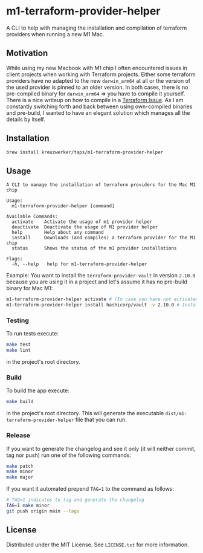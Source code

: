 # m1-terraform-provider-helper

A CLI to help with managing the installation and compilation of terraform providers when running a new M1 Mac. 

## Motivation

While using my new Macbook with M1 chip I often encountered issues in client projects when working with Terraform projects. Either some terraform providers have no adapted to the new `darwin_arm64` at all or the version of the used provider is pinned to an older version. In both cases, there is no pre-compiled binary for `darwin_arm64` => you have to compile it yourself. There is a nice writeup on how to compile in a [Terraform Issue](https://github.com/hashicorp/terraform/issues/27257#issuecomment-754777716). As I am constantly switching forth and back between using own-compiled binaries and pre-build, I wanted to have an elegant solution which manages all the details by itself.

## Installation

```sh
brew install kreuzwerker/taps/m1-terraform-provider-helper
```

## Usage

```
A CLI to manage the installation of terraform providers for the Mac M1 chip

Usage:
  m1-terraform-provider-helper [command]

Available Commands:
  activate    Activate the usage of m1 provider helper
  deactivate  Deactivate the usage of M1 provider helper
  help        Help about any command
  install     Downloads (and compiles) a terraform provider for the M1 chip
  status      Shows the status of the m1 provider installations

Flags:
  -h, --help   help for m1-terraform-provider-helper
```

Example:
You want to install the `terraform-provider-vault` in version `2.10.0` because you are using it in a project and let's assume it has no pre-build binary for Mac M1:

```sh
m1-terraform-provider-helper activate # (In case you have not activated the helper)
m1-terraform-provider-helper install hashicorp/vault -v 2.10.0 # Install and compile
```

### Testing

To run tests execute:

```sh
make test
make lint
```

in the project's root directory.

### Build

To build the app execute:

```sh
make build
```

in the project's root directory. This will generate the executable `dist/m1-terraform-provider-helper` file that you can run.

### Release

If you want to generate the changelog and see it only (it will neither commit, tag nor push)
run one of the following commands:

```sh
make patch
make minor
make major
```

If you want it automated prepend `TAG=1` to the command as follows:

```sh
# TAG=1 indicates to tag and generate the changelog
TAG=1 make minor
git push origin main --tags 
```

## License

Distributed under the MIT License. See `LICENSE.txt` for more information.
